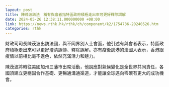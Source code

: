 ```yaml
---
layout: post
title: 陳茂波訪法　稱有與會者指特區政府積極走出來可更好釋除誤解
date: 2024-05-26 12:38:11.000000000 +08:00
link: https://news.rthk.hk/rthk/ch/component/k2/1754736-20240526.htm
categories: rthk
---
```


財政司司長陳茂波出訪法國，與不同界別人士會面，他引述有與會者表示，特區政府積極走出來可以更好澄清誤傳、釋除誤解。亦有疫後訪港的法國人表示，香港跟疫情以前相比毫不遜色，依然充滿活力和魅力。

陳茂波將轉往美國加州三藩市出席活動，他說應對氣候變化是全世界共同責任，各國須建立更穩固合作基礎、更暢通溝通渠道，才能讓全球邁向零碳有更大的成功機會。
